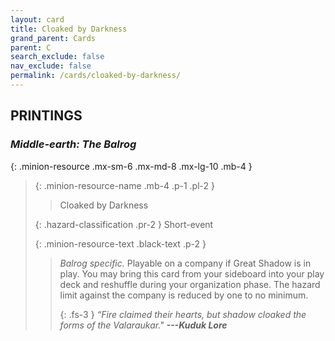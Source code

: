 ```yaml
---
layout: card
title: Cloaked by Darkness
grand_parent: Cards
parent: C
search_exclude: false
nav_exclude: false
permalink: /cards/cloaked-by-darkness/
---
```


## PRINTINGS


### _Middle-earth: The Balrog_

{: .minion-resource .mx-sm-6 .mx-md-8 .mx-lg-10 .mb-4 }
> {: .minion-resource-name .mb-4 .p-1 .pl-2 }
> > <div class="hazard-mp"></div>
> > <div class="card-name">Cloaked by Darkness</div>
>
> {: .hazard-classification .pr-2 }
> Short-event
>
> {: .minion-resource-text .black-text .p-2 }
> > _Balrog specific._ Playable on a company if Great Shadow is in play. You may bring this card from your sideboard into your play deck and reshuffle during your organization phase. The hazard limit against the company is reduced by one to no minimum. 
> > 
> > {: .fs-3 } 
> > _“Fire claimed their hearts, but shadow cloaked the forms of the Valaraukar."_ ***---&#65279;Kuduk Lore*** 
> 
